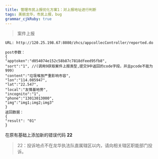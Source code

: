 ```yaml
---
title: 管理市民上报优化方案1：对上报地址进行判断 
tags: 美丽龙华，市民上报，bug
grammar_cjkRuby: true
---
```

> 案件上报
> 
`URL: http://120.25.198.67:8080/zhcs/appcollecController/reported.do
`

    post参数：
    {
    "apptoken":"d054074e152c58b87c7818dfeed95fb8",
    "sort":"1", //(调用9获取案件上报类型,提交9中返回的code字段，并且pcode不能为999)
    "content":"垃圾堆放严重影响市容",
    "lon":"114.085947",
    "lat":"22.547",
    "local":"友情基地旁",
    "incognito":"1",
    "phone":"13013013000",
    "img":"img1;img2;img3"
    }	
    返回数据：
    {
    "result": "01"
    }
    
 在原有基础上添加新的错误代码 **22**
> 22：投诉地点不在龙华执法队直属辖区以内，请向相关辖区职能部门投诉。

